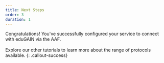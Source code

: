 ```yaml
---
title: Next Steps
order: 3
duration: 1
---
```


Congratulations! You've successfully configured your service to connect with eduGAIN via the AAF.
<br><br>
Explore our other tutorials to learn more about the range of protocols available.
{: .callout-success}